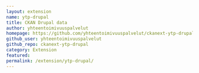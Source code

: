 ```yaml
---
layout: extension
name: ytp-drupal
title: CKAN Drupal data
author: yhteentoimivuuspalvelut
homepage: https://github.com/yhteentoimivuuspalvelut/ckanext-ytp-drupal
github_user: yhteentoimivuuspalvelut
github_repo: ckanext-ytp-drupal
category: Extension
featured: 
permalink: /extension/ytp-drupal/
---
```



<Error getting README>
